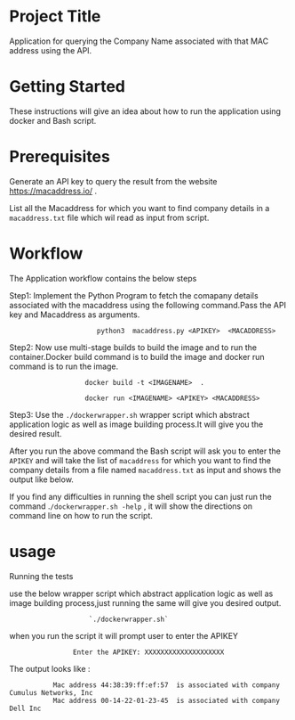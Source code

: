 Project Title
============================

   Application for querying  the Company Name associated with that MAC address using the API.
   
Getting Started
==============================
   
   These instructions will give an idea about how to run the application using docker and Bash script.
   
Prerequisites
==========================
  
   Generate an API key to query the result from the website https://macaddress.io/ .
   
   List all the Macaddress for which you want to find company details  in a `macaddress.txt` file which wil read as input from script.
   
Workflow
======================
  The Application workflow contains the below steps

Step1: Implement the Python Program to fetch the comapany details associated with the macaddress using the following command.Pass the API key and Macaddress as arguments.

                          python3  macaddress.py <APIKEY>  <MACADDRESS>

Step2: Now use multi-stage builds to build the image and to run the container.Docker build command is to build the image and docker  run command is to run the image.
  
                       docker build -t <IMAGENAME>  .
                       
                       docker run <IMAGENAME> <APIKEY> <MACADDRESS>
                       
 Step3:  Use the `./dockerwrapper.sh`   wrapper script which abstract application logic as well as image building process.It will give you the desired result.
 
 After you run the above command the Bash script will ask you to enter the `APIKEY` and will take the list of `macaddress` for which you want to find the company details from a file named `macaddress.txt` as input and shows the output like below.

If you find any difficulties in running the shell script you can just run the command .`/dockerwrapper.sh -help` , it will show the directions on command line on  how to run the script.
  
 
                 
usage
===============================
  
Running the tests
  
  
 use the below  wrapper script which abstract application logic as well as image building process,just running the same will give you desired output.
   
                        `./dockerwrapper.sh`
  
   when you run the script it will prompt user to enter the APIKEY 
                    
                    Enter the APIKEY: XXXXXXXXXXXXXXXXXXXX
                    
 
The output looks like :
                                                                                           
               Mac address 44:38:39:ff:ef:57  is associated with company Cumulus Networks, Inc  
               Mac address 00-14-22-01-23-45  is associated with company Dell Inc

